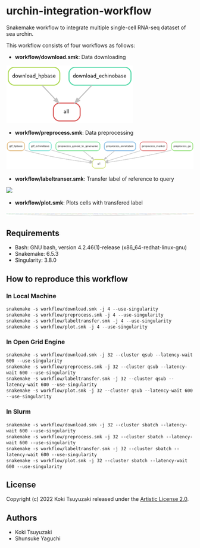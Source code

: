 # urchin-integration-workflow
Snakemake workflow to integrate multiple single-cell RNA-seq dataset of sea urchin.

This workflow consists of four workflows as follows:

- **workflow/download.smk**: Data downloading

![](https://github.com/kokitsuyuzaki/urchin-workflow2/blob/main/plot/download.png?raw=true)

- **workflow/preprocess.smk**: Data preprocessing

![](https://github.com/kokitsuyuzaki/urchin-workflow2/blob/main/plot/preprocess.png?raw=true)

- **workflow/labeltranser.smk**: Transfer label of reference to query

![](https://github.com/kokitsuyuzaki/urchin-workflow2/blob/main/plot/labeltransfer.png?raw=true)

- **workflow/plot.smk**: Plots cells with transfered label

![](https://github.com/kokitsuyuzaki/urchin-workflow2/blob/main/plot/plot.png?raw=true)

## Requirements
- Bash: GNU bash, version 4.2.46(1)-release (x86_64-redhat-linux-gnu)
- Snakemake: 6.5.3
- Singularity: 3.8.0

## How to reproduce this workflow
### In Local Machine

```
snakemake -s workflow/download.smk -j 4 --use-singularity
snakemake -s workflow/preprocess.smk -j 4 --use-singularity
snakemake -s workflow/labeltransfer.smk -j 4 --use-singularity
snakemake -s workflow/plot.smk -j 4 --use-singularity
```

### In Open Grid Engine

```
snakemake -s workflow/download.smk -j 32 --cluster qsub --latency-wait 600 --use-singularity
snakemake -s workflow/preprocess.smk -j 32 --cluster qsub --latency-wait 600 --use-singularity
snakemake -s workflow/labeltransfer.smk -j 32 --cluster qsub --latency-wait 600 --use-singularity
snakemake -s workflow/plot.smk -j 32 --cluster qsub --latency-wait 600 --use-singularity
```

### In Slurm

```
snakemake -s workflow/download.smk -j 32 --cluster sbatch --latency-wait 600 --use-singularity
snakemake -s workflow/preprocess.smk -j 32 --cluster sbatch --latency-wait 600 --use-singularity
snakemake -s workflow/labeltransfer.smk -j 32 --cluster sbatch --latency-wait 600 --use-singularity
snakemake -s workflow/plot.smk -j 32 --cluster sbatch --latency-wait 600 --use-singularity
```

## License
Copyright (c) 2022 Koki Tsuyuzaki released under the [Artistic License 2.0](http://www.perlfoundation.org/artistic_license_2_0).

## Authors
- Koki Tsuyuzaki
- Shunsuke Yaguchi